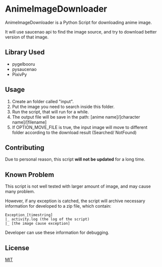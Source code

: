 # AnimeImageDownloader

AnimeImageDownloader is a Python Script for downloading anime image.

It will use saucenao api to find the image source, and try to download better version of that image.

## Library Used

- pygelbooru
- pysaucenao
- PixivPy

## Usage

1. Create an folder called "input".
2. Put the image you need to search inside this folder.
3. Run the script, that will run for a while.
4. The output file will be save in the path: [anime name]/[character name]/[filename]
5. If OPTION_MOVE_FILE is true, the input image will move to different folder according to the download result (Searched/ NotFound)


## Contributing
Due to personal reason, this script **will not be updated** for a long time.

## Known Problem
This script is not well tested with larger amount of image, and may cause many problem.

However, if any exception is catched, the script will archive necessary information for developed to a zip file, which contain:
```
Exception_[timestring]
|_ activity.log (the log of the script)
|_ [the image cause exception]
```
Developer can use these information for debugging.


## License
[MIT](https://choosealicense.com/licenses/mit/)

